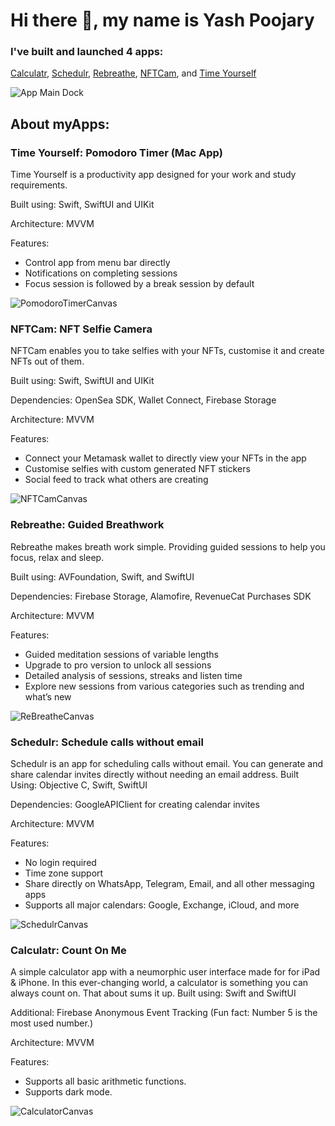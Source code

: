# Hi there 👋, my name is Yash Poojary
### I've built and launched 4 apps:
[Calculatr](https://apps.apple.com/in/app/calculatr-count-on-me/id1605761138),
[Schedulr](https://apps.apple.com/in/app/schedulr-send-calendar-invite/id1603995833),
[Rebreathe](https://testflight.apple.com/join/oPXy4oSU),
[NFTCam](https://testflight.apple.com/join/uDk8dJ9d), and
[Time Yourself](https://testflight.apple.com/join/9GnEvOr6)

![App Main Dock](https://user-images.githubusercontent.com/45783229/175803552-3f5d258b-1986-4ede-8e74-5542431157a2.jpg)



## About myApps:


### Time Yourself: Pomodoro Timer (Mac App) 
Time Yourself is a productivity app designed for your work and study requirements.

Built using: Swift, SwiftUI and UIKit

Architecture: MVVM

Features:
- Control app from menu bar directly
- Notifications on completing sessions
- Focus session is followed by a break session by default

![PomodoroTimerCanvas](https://user-images.githubusercontent.com/45783229/175804036-cbc5c4f0-7ac9-4902-888e-9599a79b4177.jpg)



### NFTCam: NFT Selfie Camera
NFTCam enables you to take selfies with your NFTs, customise it and create NFTs out of them.


Built using: Swift, SwiftUI and UIKit

Dependencies: OpenSea SDK, Wallet Connect, Firebase Storage

Architecture: MVVM

Features:

- Connect your Metamask wallet to directly view your NFTs in the app
- Customise selfies with custom generated NFT stickers
- Social feed to track what others are creating


![NFTCamCanvas](https://user-images.githubusercontent.com/45783229/173383363-a2f5493e-34cf-47b1-903d-615681673a98.jpg)


### Rebreathe: Guided Breathwork
Rebreathe makes breath work simple. Providing guided sessions to help you focus, relax and sleep.

Built using: AVFoundation, Swift, and SwiftUI

Dependencies: Firebase Storage, Alamofire, RevenueCat Purchases SDK

Architecture: MVVM

Features:

- Guided meditation sessions of variable lengths
- Upgrade to pro version to unlock all sessions
- Detailed analysis of sessions, streaks and listen time
- Explore new sessions from various categories such as trending and what’s new


![ReBreatheCanvas](https://user-images.githubusercontent.com/45783229/173380388-31979fe2-7ff8-46ab-b48c-62cf1eadede4.jpg)


### Schedulr: Schedule calls without email
Schedulr is an app for scheduling calls without email. You can generate and share calendar invites directly without needing an email address.
Built Using: Objective C, Swift, SwiftUI

Dependencies: GoogleAPIClient for creating calendar invites

Architecture: MVVM

Features:

- No login required
- Time zone support
- Share directly on WhatsApp, Telegram, Email, and all other messaging apps
- Supports all major calendars: Google, Exchange, iCloud, and more


![SchedulrCanvas](https://user-images.githubusercontent.com/45783229/173371850-301e23ab-bfca-4d32-8532-1174e9a7d86b.jpg)


### Calculatr: Count On Me
A simple calculator app with a neumorphic user interface made for for iPad & iPhone. In this ever-changing world, a calculator is something you can always count on. That about sums it up.
Built using: Swift and SwiftUI

Additional: Firebase Anonymous Event Tracking (Fun fact: Number 5 is the most used number.)

Architecture:  MVVM

Features:
- Supports all basic arithmetic functions.
- Supports dark mode.


![CalculatorCanvas](https://user-images.githubusercontent.com/45783229/173370121-8edd64e1-66b7-4dd2-91f3-9c82b31e9547.jpg)


<!---
yashpoojary19/yashpoojary19 is a ✨ special ✨ repository because its `README.md` (this file) appears on your GitHub profile.
You can click the Preview link to take a look at your changes.
--->
